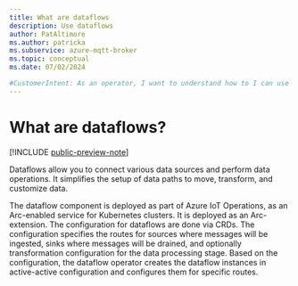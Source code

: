 ```yaml
---
title: What are dataflows
description: Use dataflows
author: PatAltimore
ms.author: patricka
ms.subservice: azure-mqtt-broker
ms.topic: conceptual
ms.date: 07/02/2024

#CustomerIntent: As an operator, I want to understand how to I can use Dataflows to .
---
```


# What are dataflows?

[!INCLUDE [public-preview-note](../includes/public-preview-note.md)]

Dataflows allow you to connect various data sources and perform data operations. It simplifies the setup of data paths to move, transform, and customize data.

The dataflow component is deployed as part of Azure IoT Operations, as an Arc-enabled service for Kubernetes clusters. It is deployed as an Arc-extension. The configuration for dataflows are done via CRDs. The configuration specifies the routes for sources where messages will be ingested, sinks where messages will be drained, and optionally transformation configuration for the data processing stage. Based on the configuration, the dataflow operator creates the dataflow instances in active-active configuration and configures them for specific routes.